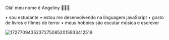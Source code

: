 Olá! meu nome é Angeliny 🖤🥀🍫

• sou estudante 
• estou me desenvolvendo na linguagem javaScript
• gosto de livros e filmes de terror
• meus hobbies são escutar música e escrever

 ![17277094352372750852015933412519](https://github.com/user-attachments/assets/a0c1c0dd-e0e9-4c12-b264-5f93942ba5f5)
 
